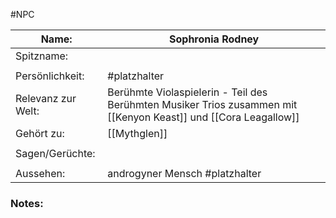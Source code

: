#NPC

| Name:              | Sophronia Rodney                                                                                                                  |
| ------------------ | --------------------------------------------------------------------------------------------------------------------------------- |
| Spitzname:         |                                                                                                                                   |
|                    |                                                                                                                                   |
| Persönlichkeit:    | #platzhalter                                                                                                                      |
| Relevanz zur Welt: | Berühmte Violaspielerin - Teil des Berühmten Musiker Trios zusammen mit [[Kenyon Keast]] und [[Cora Leagallow]] |
| Gehört zu:         | [[Mythglen]]                                                                                                             |
|                    |                                                                                                                                   |
| Sagen/Gerüchte:    |                                                                                                                                   |
|                    |                                                                                                                                   |
| Aussehen:          | androgyner Mensch #platzhalter                                                                                                    |
### Notes:
